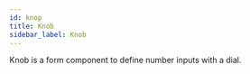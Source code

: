 ```yaml
---
id: knop
title: Knob
sidebar_label: Knob
---
```


Knob is a form component to define number inputs with a dial.